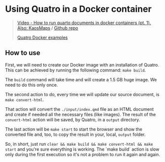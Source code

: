 # Using Quatro in a Docker container

> [Video - How to run quarto documents in docker containers (pt. 1). Also: KaosMaps](https://youtu.be/PKSz_2BHPyg) / [Github repo](https://github.com/kaosmaps/quartainer/tree/main)
>
> [Quatro Docker examples](https://github.com/analythium/quarto-docker-examples)

## How to use

First, we will need to create our Docker image with an installation of Quatro. This can be achieved by running the following command: `make build`.

The `build` command will take time and will create a 1.5 GB huge image. We need to do this only once.

The second action to do, every time we will update our source document, is `make convert-html`.

That action will convert the `./input/index.qmd` file as an HTML document and create if needed all the necessary files (like images). The result of the `convert-html` action will be saved, by Quatro, in a `output` directory.

The last action will be `make start` to start the browser and show the converted file and, too, to copy the result in your, local, `output` folder.

So, in short, just run `clear && make build && make convert-html && make start` and you're sure everything is working. The `make build´ action is slow only during the first execution so it's not a problem to run it again and again.
